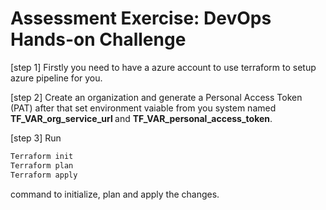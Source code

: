 #  Assessment Exercise: DevOps Hands-on Challenge

[step 1]
Firstly you need to have a azure account to use terraform to setup azure pipeline for you.

[step 2]
Create an organization and generate a Personal Access Token (PAT) after that set environment vaiable from you system named <b>TF_VAR_org_service_url </b> and <b>TF_VAR_personal_access_token</b>.

[step 3]
Run 
```sh
Terraform init
Terraform plan
Terraform apply
```
command to initialize, plan and apply the changes.



